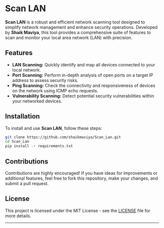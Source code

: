# Scan LAN

**Scan LAN** is a robust and efficient network scanning tool designed to simplify network management and enhance security operations. Developed by **Shaik Maviya**, this tool provides a comprehensive suite of features to scan and monitor your local area network (LAN) with precision.

## Features

- **LAN Scanning:** Quickly identify and map all devices connected to your local network.
- **Port Scanning:** Perform in-depth analysis of open ports on a target IP address to assess security risks.
- **Ping Scanning:** Check the connectivity and responsiveness of devices on the network using ICMP echo requests.
- **Vulnerability Scanning:** Detect potential security vulnerabilities within your networked devices.

## Installation

To install and use **Scan LAN**, follow these steps:

```bash
git clone https://github.com/shaikmaviya/Scan_Lan.git
cd Scan_Lan
pip install -r requirements.txt
```

## Contributions

Contributions are highly encouraged! If you have ideas for improvements or additional features, feel free to fork this repository, make your changes, and submit a pull request.

## License

This project is licensed under the MIT License - see the [LICENSE](LICENSE) file for more details.

---
